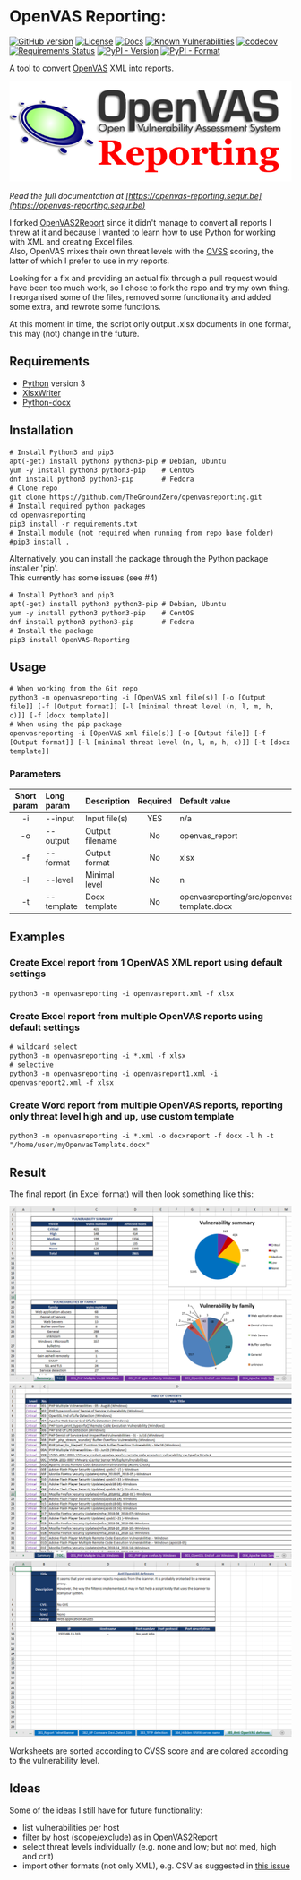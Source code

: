 # OpenVAS Reporting:  

[![GitHub version](https://badge.fury.io/gh/TheGroundZero%2Fopenvasreporting.svg)](https://badge.fury.io/gh/TheGroundZero%2Fopenvasreporting)
[![License](https://img.shields.io/github/license/TheGroundZero/openvasreporting.svg)](https://github.com/TheGroundZero/openvasreporting/blob/master/LICENSE)
[![Docs](https://readthedocs.org/projects/openvas-reporting/badge/?version=latest&style=flat)](https://openvas-reporting.sequr.be)
[![Known Vulnerabilities](https://snyk.io/test/github/TheGroundZero/openvasreporting/badge.svg?targetFile=requirements.txt)](https://snyk.io/test/github/TheGroundZero/openvasreporting?targetFile=requirements.txt)
[![codecov](https://codecov.io/gh/TheGroundZero/openvasreporting/branch/master/graph/badge.svg)](https://codecov.io/gh/TheGroundZero/openvasreporting)
[![Requirements Status](https://requires.io/github/TheGroundZero/openvasreporting/requirements.svg?branch=master)](https://requires.io/github/TheGroundZero/openvasreporting/requirements/?branch=master)
[![PyPI - Version](https://img.shields.io/pypi/v/OpenVAS-Reporting.svg)](https://pypi.org/project/OpenVAS-Reporting/)
[![PyPI - Format](https://img.shields.io/pypi/format/OpenVAS-Reporting.svg)](https://pypi.org/project/OpenVAS-Reporting/)

A tool to convert [OpenVAS](http://www.openvas.org/) XML into reports.

![Report example screenshot](docs/_static/img/OpenVASreporting.png?raw=true)

*Read the full documentation at [https://openvas-reporting.sequr.be](https://openvas-reporting.sequr.be)*

I forked [OpenVAS2Report](https://github.com/cr0hn/openvas_to_report) since it didn't manage to convert all reports I threw at it
and because I wanted to learn how to use Python for working with XML and creating Excel files.  
Also, OpenVAS mixes their own threat levels with the [CVSS](https://www.first.org/cvss/) scoring, the latter of which I prefer to use in my reports.

Looking for a fix and providing an actual fix through a pull request would have been too much work,
so I chose to fork the repo and try my own thing.  
I reorganised some of the files, removed some functionality and added some extra, and rewrote some functions.

At this moment in time, the script only output .xlsx documents in one format, this may (not) change in the future.


## Requirements

 - [Python](https://www.python.org/) version 3
 - [XlsxWriter](https://xlsxwriter.readthedocs.io/)
 - [Python-docx](https://python-docx.readthedocs.io)


## Installation

    # Install Python3 and pip3
    apt(-get) install python3 python3-pip # Debian, Ubuntu
    yum -y install python3 python3-pip    # CentOS
    dnf install python3 python3-pip       # Fedora
    # Clone repo
    git clone https://github.com/TheGroundZero/openvasreporting.git
    # Install required python packages
    cd openvasreporting
    pip3 install -r requirements.txt
    # Install module (not required when running from repo base folder)
    #pip3 install .
    

Alternatively, you can install the package through the Python package installer 'pip'.  
This currently has some issues (see #4)

    # Install Python3 and pip3
    apt(-get) install python3 python3-pip # Debian, Ubuntu
    yum -y install python3 python3-pip    # CentOS
    dnf install python3 python3-pip       # Fedora
    # Install the package
    pip3 install OpenVAS-Reporting


## Usage

    # When working from the Git repo
    python3 -m openvasreporting -i [OpenVAS xml file(s)] [-o [Output file]] [-f [Output format]] [-l [minimal threat level (n, l, m, h, c)]] [-f [docx template]]
    # When using the pip package
    openvasreporting -i [OpenVAS xml file(s)] [-o [Output file]] [-f [Output format]] [-l [minimal threat level (n, l, m, h, c)]] [-t [docx template]]

### Parameters

| Short param | Long param | Description     | Required | Default value                              |
| :---------: | :--------- | :-------------- | :------: | :----------------------------------------- |
| -i          | --input    | Input file(s)   | YES      | n/a                                        |
| -o          | --output   | Output filename | No       | openvas_report                             |
| -f          | --format   | Output format   | No       | xlsx                                       |
| -l          | --level    | Minimal level   | No       | n                                          |
| -t          | --template | Docx template   | No       | openvasreporting/src/openvas-template.docx |

## Examples

### Create Excel report from 1 OpenVAS XML report using default settings

    python3 -m openvasreporting -i openvasreport.xml -f xlsx

### Create Excel report from multiple OpenVAS reports using default settings

    # wildcard select
    python3 -m openvasreporting -i *.xml -f xlsx
    # selective
    python3 -m openvasreporting -i openvasreport1.xml -i openvasreport2.xml -f xlsx

### Create Word report from multiple OpenVAS reports, reporting only threat level high and up, use custom template

    python3 -m openvasreporting -i *.xml -o docxreport -f docx -l h -t "/home/user/myOpenvasTemplate.docx"

## Result

The final report (in Excel format) will then look something like this:

![Report example screenshot - Summary](docs/_static/img/screenshot-report.png?raw=true)
![Report example screenshot - ToC](docs/_static/img/screenshot-report1.png?raw=true)
![Report example screenshot - Vuln desc](docs/_static/img/screenshot-report2.png?raw=true)

Worksheets are sorted according to CVSS score and are colored according to the vulnerability level.

## Ideas

Some of the ideas I still have for future functionality:

 - list vulnerabilities per host
 - filter by host (scope/exclude) as in OpenVAS2Report
 - select threat levels individually (e.g. none and low; but not med, high and crit)
 - import other formats (not only XML), e.g. CSV as suggested in [this issue](https://github.com/TheGroundZero/openvasreporting_server/issues/3)

